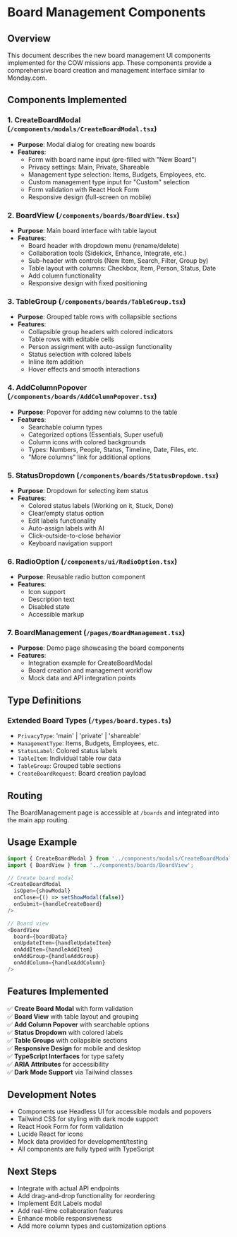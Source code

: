 # Board Management Components

## Overview

This document describes the new board management UI components implemented for the COW missions app. These components provide a comprehensive board creation and management interface similar to Monday.com.

## Components Implemented

### 1. CreateBoardModal (`/components/modals/CreateBoardModal.tsx`)
- **Purpose**: Modal dialog for creating new boards
- **Features**:
  - Form with board name input (pre-filled with "New Board")
  - Privacy settings: Main, Private, Shareable
  - Management type selection: Items, Budgets, Employees, etc.
  - Custom management type input for "Custom" selection
  - Form validation with React Hook Form
  - Responsive design (full-screen on mobile)

### 2. BoardView (`/components/boards/BoardView.tsx`)
- **Purpose**: Main board interface with table layout
- **Features**:
  - Board header with dropdown menu (rename/delete)
  - Collaboration tools (Sidekick, Enhance, Integrate, etc.)
  - Sub-header with controls (New Item, Search, Filter, Group by)
  - Table layout with columns: Checkbox, Item, Person, Status, Date
  - Add column functionality
  - Responsive design with fixed positioning

### 3. TableGroup (`/components/boards/TableGroup.tsx`)
- **Purpose**: Grouped table rows with collapsible sections
- **Features**:
  - Collapsible group headers with colored indicators
  - Table rows with editable cells
  - Person assignment with auto-assign functionality
  - Status selection with colored labels
  - Inline item addition
  - Hover effects and smooth interactions

### 4. AddColumnPopover (`/components/boards/AddColumnPopover.tsx`)
- **Purpose**: Popover for adding new columns to the table
- **Features**:
  - Searchable column types
  - Categorized options (Essentials, Super useful)
  - Column icons with colored backgrounds
  - Types: Numbers, People, Status, Timeline, Date, Files, etc.
  - "More columns" link for additional options

### 5. StatusDropdown (`/components/boards/StatusDropdown.tsx`)
- **Purpose**: Dropdown for selecting item status
- **Features**:
  - Colored status labels (Working on it, Stuck, Done)
  - Clear/empty status option
  - Edit labels functionality
  - Auto-assign labels with AI
  - Click-outside-to-close behavior
  - Keyboard navigation support

### 6. RadioOption (`/components/ui/RadioOption.tsx`)
- **Purpose**: Reusable radio button component
- **Features**:
  - Icon support
  - Description text
  - Disabled state
  - Accessible markup

### 7. BoardManagement (`/pages/BoardManagement.tsx`)
- **Purpose**: Demo page showcasing the board components
- **Features**:
  - Integration example for CreateBoardModal
  - Board creation and management workflow
  - Mock data and API integration points

## Type Definitions

### Extended Board Types (`/types/board.types.ts`)
- `PrivacyType`: 'main' | 'private' | 'shareable'
- `ManagementType`: Items, Budgets, Employees, etc.
- `StatusLabel`: Colored status labels
- `TableItem`: Individual table row data
- `TableGroup`: Grouped table sections
- `CreateBoardRequest`: Board creation payload

## Routing

The BoardManagement page is accessible at `/boards` and integrated into the main app routing.

## Usage Example

```typescript
import { CreateBoardModal } from '../components/modals/CreateBoardModal';
import { BoardView } from '../components/boards/BoardView';

// Create board modal
<CreateBoardModal
  isOpen={showModal}
  onClose={() => setShowModal(false)}
  onSubmit={handleCreateBoard}
/>

// Board view
<BoardView
  board={boardData}
  onUpdateItem={handleUpdateItem}
  onAddItem={handleAddItem}
  onAddGroup={handleAddGroup}
  onAddColumn={handleAddColumn}
/>
```

## Features Implemented

✅ **Create Board Modal** with form validation  
✅ **Board View** with table layout and grouping  
✅ **Add Column Popover** with searchable options  
✅ **Status Dropdown** with colored labels  
✅ **Table Groups** with collapsible sections  
✅ **Responsive Design** for mobile and desktop  
✅ **TypeScript Interfaces** for type safety  
✅ **ARIA Attributes** for accessibility  
✅ **Dark Mode Support** via Tailwind classes  

## Development Notes

- Components use Headless UI for accessible modals and popovers
- Tailwind CSS for styling with dark mode support
- React Hook Form for form validation
- Lucide React for icons
- Mock data provided for development/testing
- All components are fully typed with TypeScript

## Next Steps

- Integrate with actual API endpoints
- Add drag-and-drop functionality for reordering
- Implement Edit Labels modal
- Add real-time collaboration features
- Enhance mobile responsiveness
- Add more column types and customization options